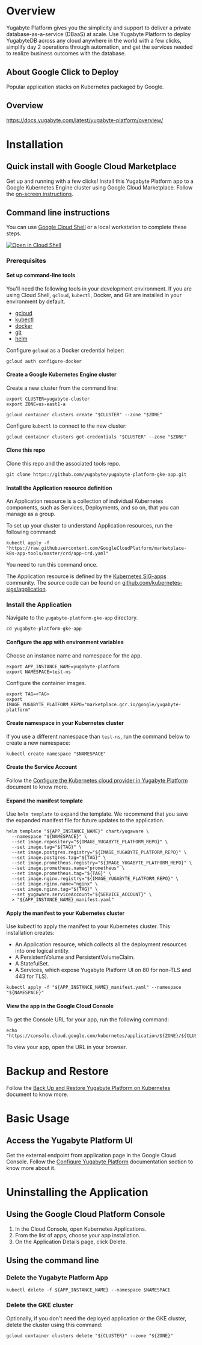 # Overview

Yugabyte Platform gives you the simplicity and support to deliver a private
database-as-a-service (DBaaS) at scale. Use Yugabyte Platform to deploy
YugabyteDB across any cloud anywhere in the world with a few clicks, simplify
day 2 operations through automation, and get the services needed to realize
business outcomes with the database.

## About Google Click to Deploy

Popular application stacks on Kubernetes packaged by Google.

## Overview

https://docs.yugabyte.com/latest/yugabyte-platform/overview/

# Installation

## Quick install with Google Cloud Marketplace

Get up and running with a few clicks! Install this Yugabyte Platform app to a
Google Kubernetes Engine cluster using Google Cloud Marketplace. Follow the
[on-screen instructions]().

## Command line instructions

You can use [Google Cloud Shell](https://cloud.google.com/shell/) or a local
workstation to complete these steps.

[![Open in Cloud Shell](http://gstatic.com/cloudssh/images/open-btn.svg)]()

### Prerequisites

#### Set up command-line tools

You'll need the following tools in your development environment. If you are
using Cloud Shell, `gcloud`, `kubectl`, Docker, and Git are installed in your
environment by default.

-   [gcloud](https://cloud.google.com/sdk/gcloud/)
-   [kubectl](https://kubernetes.io/docs/reference/kubectl/overview/)
-   [docker](https://docs.docker.com/install/)
-   [git](https://git-scm.com/book/en/v2/Getting-Started-Installing-Git)
-   [helm](https://helm.sh/)

Configure `gcloud` as a Docker credential helper:

```shell
gcloud auth configure-docker
```

#### Create a Google Kubernetes Engine cluster

Create a new cluster from the command line:

```shell
export CLUSTER=yugabyte-cluster
export ZONE=us-east1-a

gcloud container clusters create "$CLUSTER" --zone "$ZONE"
```

Configure `kubectl` to connect to the new cluster:

```shell
gcloud container clusters get-credentials "$CLUSTER" --zone "$ZONE"
```

#### Clone this repo

Clone this repo and the associated tools repo.

```shell
git clone https://github.com/yugabyte/yugabyte-platform-gke-app.git
```

#### Install the Application resource definition

An Application resource is a collection of individual Kubernetes components,
such as Services, Deployments, and so on, that you can manage as a group.

To set up your cluster to understand Application resources, run the following
command:

```shell
kubectl apply -f "https://raw.githubusercontent.com/GoogleCloudPlatform/marketplace-k8s-app-tools/master/crd/app-crd.yaml"
```

You need to run this command once.

The Application resource is defined by the [Kubernetes
SIG-apps](https://github.com/kubernetes/community/tree/master/sig-apps)
community. The source code can be found on
[github.com/kubernetes-sigs/application](https://github.com/kubernetes-sigs/application).

### Install the Application

Navigate to the `yugabyte-platform-gke-app` directory.

```shell
cd yugabyte-platform-gke-app
```

#### Configure the app with environment variables

Choose an instance name and namespace for the app.

```shell
export APP_INSTANCE_NAME=yugabyte-platform
export NAMESPACE=test-ns
```

Configure the container images.

```shell
export TAG=<TAG>
export IMAGE_YUGABYTE_PLATFORM_REPO="marketplace.gcr.io/google/yugabyte-platform"
```

#### Create namespace in your Kubernetes cluster

If you use a different namespace than `test-ns`, run the command below to create
a new namespace:

```shell
kubectl create namespace "$NAMESPACE"
```

#### Create the Service Account

Follow the [Configure the Kubernetes cloud provider in Yugabyte Platform](https://docs.yugabyte.com/latest/yugabyte-platform/configure-yugabyte-platform/set-up-cloud-provider/kubernetes/) document to know more.

#### Expand the manifest template

Use `helm template` to expand the template. We recommend that you save the
expanded manifest file for future updates to the application.

```shell
helm template "${APP_INSTANCE_NAME}" chart/yugaware \
  --namespace "${NAMESPACE}" \
  --set image.repository="${IMAGE_YUGABYTE_PLATFORM_REPO}" \
  --set image.tag="${TAG}" \
  --set image.postgres.registry="${IMAGE_YUGABYTE_PLATFORM_REPO}" \
  --set image.postgres.tag="${TAG}" \
  --set image.prometheus.registry="${IMAGE_YUGABYTE_PLATFORM_REPO}" \
  --set image.prometheus.name="prometheus" \
  --set image.prometheus.tag="${TAG}" \
  --set image.nginx.registry="${IMAGE_YUGABYTE_PLATFORM_REPO}" \
  --set image.nginx.name="nginx" \
  --set image.nginx.tag="${TAG}" \
  --set yugaware.serviceAccount="${SERVICE_ACCOUNT}" \
  > "${APP_INSTANCE_NAME}_manifest.yaml"
```

#### Apply the manifest to your Kubernetes cluster
Use kubectl to apply the manifest to your Kubernetes cluster. This installation creates:

- An Application resource, which collects all the deployment resources into one logical entity.
- A PersistentVolume and PersistentVolumeClaim.
- A StatefulSet.
- A Services, which expose Yugabyte Platform UI on 80 for non-TLS and 443 for TLS).

```shell
kubectl apply -f "${APP_INSTANCE_NAME}_manifest.yaml" --namespace "${NAMESPACE}"
```

#### View the app in the Google Cloud Console

To get the Console URL for your app, run the following command:

```shell
echo "https://console.cloud.google.com/kubernetes/application/${ZONE}/${CLUSTER}/${NAMESPACE}/${APP_INSTANCE_NAME}"
```

To view your app, open the URL in your browser.

# Backup and Restore

Follow the [Back Up and Restore Yugabyte Platform on Kubernetes ](https://docs.yugabyte.com/latest/yugabyte-platform/administer-yugabyte-platform/back-up-restore-k8s/) document to know more. 

# Basic Usage

## Access the Yugabyte Platform UI

Get the external endpoint from application page in the Google Cloud Console.
Follow the [Configure Yugabyte Platform](https://docs.yugabyte.com/latest/yugabyte-platform/configure-yugabyte-platform/) documentation section to know more about it.

# Uninstalling the Application

## Using the Google Cloud Platform Console

1. In the Cloud Console, open Kubernetes Applications.
2. From the list of apps, choose your app installation.
3. On the Application Details page, click Delete.

## Using the command line

### Delete the Yugabyte Platform App

```
kubectl delete -f ${APP_INSTANCE_NAME} --namespace $NAMESPACE
```

### Delete the GKE cluster

Optionally, if you don't need the deployed application or the GKE cluster,
delete the cluster using this command:

```shell
gcloud container clusters delete "${CLUSTER}" --zone "${ZONE}"
```
